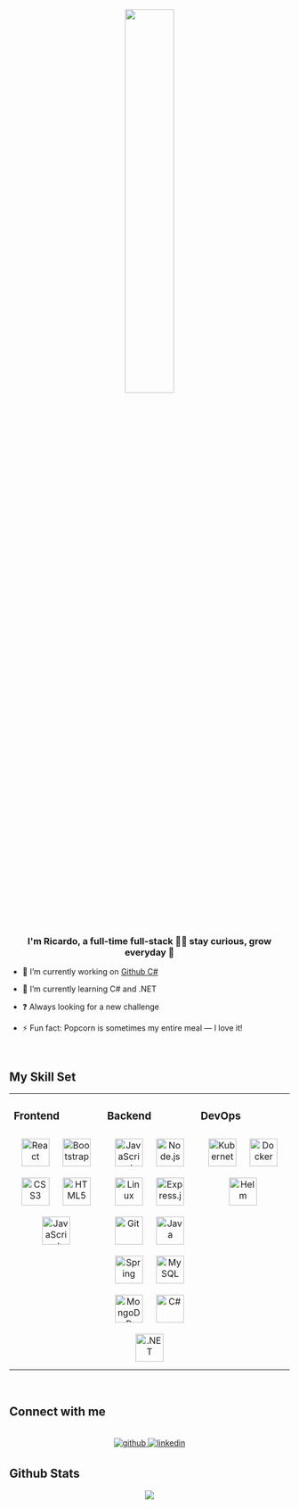 <div align="center">
<!---<img src="https://www.shutterstock.com/image-vector/cute-cat-hacker-operating-laptop-600nw-2235950657.jpg" align="center" style="width: 42%" />---!>
<img src="https://www.wikihow.com/images/thumb/a/ae/Start-Learning-Computer-Programming-Step-1-Version-4.jpg/v4-728px-Start-Learning-Computer-Programming-Step-1-Version-4.jpg.webp" align="center" style="width: 42%" />
</div>  

### <div align="center">I'm Ricardo, a full-time full-stack 👨‍💻 stay curious, grow everyday 🚀</div>  
  

- :punch: I’m currently working on [Github C#](https://github.com/Dori7o/AuctionSite)  
  

- :bookmark: I’m currently learning C# and .NET 
  

- ❓ Always looking for a new challenge
  

- ⚡ Fun fact: Popcorn is sometimes my entire meal — I love it!
  
<br/>  

## My Skill Set  
<table><tr><td valign="top" width="33%">

### Frontend  
<div align="center">  
<img style="margin: 10px" src="https://profilinator.rishav.dev/skills-assets/react-original-wordmark.svg" alt="React" height="50" />  
<img style="margin: 10px" src="https://profilinator.rishav.dev/skills-assets/bootstrap-plain.svg" alt="Bootstrap" height="50" />  
<img style="margin: 10px" src="https://profilinator.rishav.dev/skills-assets/css3-original-wordmark.svg" alt="CSS3" height="50" />  
<img style="margin: 10px" src="https://profilinator.rishav.dev/skills-assets/html5-original-wordmark.svg" alt="HTML5" height="50" />   
<img style="margin: 10px" src="https://profilinator.rishav.dev/skills-assets/javascript-original.svg" alt="JavaScript" height="50" />  
</div></td><td valign="top" width="33%">

### Backend  
<div align="center">  
<img style="margin: 10px" src="https://profilinator.rishav.dev/skills-assets/javascript-original.svg" alt="JavaScript" height="50" />  
<img style="margin: 10px" src="https://profilinator.rishav.dev/skills-assets/nodejs-original-wordmark.svg" alt="Node.js" height="50" />  
<img style="margin: 10px" src="https://profilinator.rishav.dev/skills-assets/linux-original.svg" alt="Linux" height="50" />  
<img style="margin: 10px" src="https://profilinator.rishav.dev/skills-assets/express-original-wordmark.svg" alt="Express.js" height="50" />  
<img style="margin: 10px" src="https://profilinator.rishav.dev/skills-assets/git-scm-icon.svg" alt="Git" height="50" />
<img style="margin: 10px" src="https://cdn.iconscout.com/icon/free/png-256/free-java-60-1174953.png" alt="Java" height="50" />
<img style="margin: 10px" src="https://www.svgrepo.com/show/354380/spring-icon.svg" alt="Spring" height="50" />
<img style="margin: 10px" src="https://download.logo.wine/logo/MySQL/MySQL-Logo.wine.png" alt="MySQL" height="50" />
<img style="margin: 10px" src="https://cdn.iconscout.com/icon/free/png-256/free-mongodb-5-1175140.png?f=webp" alt="MongoDB" height="50" />
<img style="margin: 10px" src="https://upload.wikimedia.org/wikipedia/commons/4/4f/Csharp_Logo.png" alt="C#" height="50" />
<img style="margin: 10px" src="https://upload.wikimedia.org/wikipedia/commons/thumb/e/ee/.NET_Core_Logo.svg/2048px-.NET_Core_Logo.svg.png" alt=".NET" height="50" />

</div></td><td valign="top" width="33%">

### DevOps  
<div align="center">  
<img style="margin: 10px" src="https://profilinator.rishav.dev/skills-assets/kubernetes-icon.svg" alt="Kubernetes" height="50" />
<img style="margin: 10px" src="https://encrypted-tbn0.gstatic.com/images?q=tbn:ANd9GcSRoPdNDyrUlBwR6WULEDMPt4yrJIQ1gAvbE7QHH9zXEw&s" alt="Docker" height="50" />  
<img style="margin: 10px" src="https://helm.sh/img/helm.svg" alt="Helm" height="50" />  

</div></td></tr></table>  
 <br/>

## Connect with me
<br/>

<div align="center">
<a href="https://github.com/dori7o" target="_blank">
<img src=https://img.shields.io/badge/github-%2324292e.svg?&style=for-the-badge&logo=github&logoColor=white alt=github style="margin-bottom: 5px;" />
</a>
  
<a href="https://www.linkedin.com/in/ricardorodrigues-dev/" target="_blank">
<img src=https://img.shields.io/badge/linkedin-%231E77B5.svg?&style=for-the-badge&logo=linkedin&logoColor=white alt=linkedin style="margin-bottom: 5px;" />
</a>
</div>  
  
 


## Github Stats  
<div align="center">
<img src = "https://github-readme-stats.vercel.app/api/top-langs/?username=Dori7o&layout=compact"></div> 
